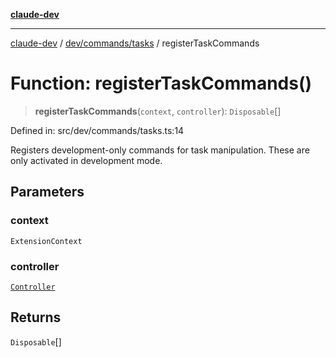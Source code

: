 [**claude-dev**](../../../../README.md)

***

[claude-dev](../../../../README.md) / [dev/commands/tasks](../README.md) / registerTaskCommands

# Function: registerTaskCommands()

> **registerTaskCommands**(`context`, `controller`): `Disposable`[]

Defined in: src/dev/commands/tasks.ts:14

Registers development-only commands for task manipulation.
These are only activated in development mode.

## Parameters

### context

`ExtensionContext`

### controller

[`Controller`](../../../../core/controller/classes/Controller.md)

## Returns

`Disposable`[]

